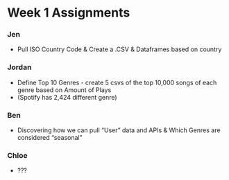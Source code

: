 # Week 1 Assignments

### Jen 
- Pull ISO Country Code & Create a .CSV & Dataframes based on country

### Jordan 
- Define Top 10 Genres - create 5 csvs of the top 10,000 songs of each genre based on Amount of Plays
- (Spotify has 2,424 different genre)

### Ben 
- Discovering how we can pull “User” data and APIs & Which Genres are considered “seasonal”

### Chloe 
- ???
